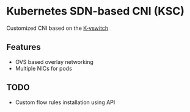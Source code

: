 # Kubernetes SDN-based CNI (KSC)
Customized CNI based on the [K-vswitch](https://github.com/k-vswitch/k-vswitch)

## Features

- OVS based overlay networking
- Multiple NICs for pods

## TODO
- Custom flow rules installation using API


